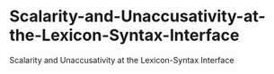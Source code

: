 # Scalarity-and-Unaccusativity-at-the-Lexicon-Syntax-Interface
Scalarity and Unaccusativity at the Lexicon-Syntax Interface
